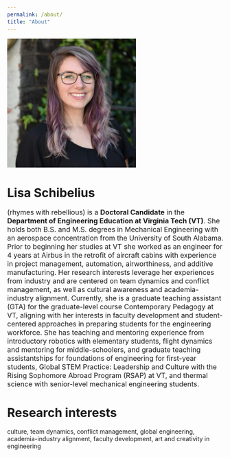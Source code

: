 ```yaml
---
permalink: /about/
title: "About"
---
```


<img src='/assets/images/bio-photo.jpg' width="300"><br>

Lisa Schibelius
======
<span style="font-size:12pt">
(rhymes with rebellious) is a <b>Doctoral Candidate</b> in the <b>Department of Engineering Education at Virginia Tech (VT)</b>. She holds both B.S. and M.S. degrees in Mechanical Engineering with an aerospace concentration from the University of South Alabama. Prior to beginning her studies at VT she worked as an engineer for 4 years at Airbus in the retrofit of aircraft cabins with experience in project management, automation, airworthiness, and additive manufacturing. Her research interests leverage her experiences from industry and are centered on team dynamics and conflict management, as well as cultural awareness and academia-industry alignment. Currently, she is a graduate teaching assistant (GTA) for the graduate-level course Contemporary Pedagogy at VT, aligning with her interests in faculty development and student-centered approaches in preparing students for the engineering workforce. She has teaching and mentoring experience from introductory robotics with elementary students, flight dynamics and mentoring for middle-schoolers, and graduate teaching assistantships for foundations of engineering for first-year students, Global STEM Practice: Leadership and Culture with the Rising Sophomore Abroad Program (RSAP) at VT, and thermal science with senior-level mechanical engineering students.</span>

Research interests
======
culture, team dynamics, conflict management, global engineering, academia-industry alignment, faculty development, art and creativity in engineering
